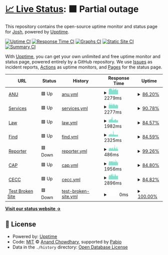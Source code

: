 # [📈 Live Status](https://joahua.github.io/anumon): <!--live status--> **🟧 Partial outage**

This repository contains the open-source uptime monitor and status page for [Josh](https://josh.st), powered by [Upptime](https://github.com/upptime/upptime).

[![Uptime CI](https://github.com/joahua/anumon/workflows/Uptime%20CI/badge.svg)](https://github.com/joahua/anumon/actions?query=workflow%3A%22Uptime+CI%22)
[![Response Time CI](https://github.com/joahua/anumon/workflows/Response%20Time%20CI/badge.svg)](https://github.com/joahua/anumon/actions?query=workflow%3A%22Response+Time+CI%22)
[![Graphs CI](https://github.com/joahua/anumon/workflows/Graphs%20CI/badge.svg)](https://github.com/joahua/anumon/actions?query=workflow%3A%22Graphs+CI%22)
[![Static Site CI](https://github.com/joahua/anumon/workflows/Static%20Site%20CI/badge.svg)](https://github.com/joahua/anumon/actions?query=workflow%3A%22Static+Site+CI%22)
[![Summary CI](https://github.com/joahua/anumon/workflows/Summary%20CI/badge.svg)](https://github.com/joahua/anumon/actions?query=workflow%3A%22Summary+CI%22)

With [Upptime](https://upptime.js.org), you can get your own unlimited and free uptime monitor and status page, powered entirely by a GitHub repository. We use [Issues](https://github.com/joahua/anumon/issues) as incident reports, [Actions](https://github.com/joahua/anumon/actions) as uptime monitors, and [Pages](https://joahua.github.io/anumon) for the status page.

<!--start: status pages-->
<!-- This summary is generated by Upptime (https://github.com/upptime/upptime) -->
<!-- Do not edit this manually, your changes will be overwritten -->
<!-- prettier-ignore -->
| URL | Status | History | Response Time | Uptime |
| --- | ------ | ------- | ------------- | ------ |
| <img alt="" src="https://icons.duckduckgo.com/ip3/www.anu.edu.au.ico" height="13"> [ANU](https://www.anu.edu.au/) | 🟩 Up | [anu.yml](https://github.com/joahua/anumon/commits/HEAD/history/anu.yml) | <details><summary><img alt="Response time graph" src="./graphs/anu/response-time-week.png" height="20"> 2279ms</summary><br><a href="https://joahua.github.io/anumon/history/anu"><img alt="Response time 2267" src="https://img.shields.io/endpoint?url=https%3A%2F%2Fraw.githubusercontent.com%2Fjoahua%2Fanumon%2FHEAD%2Fapi%2Fanu%2Fresponse-time.json"></a><br><a href="https://joahua.github.io/anumon/history/anu"><img alt="24-hour response time 2281" src="https://img.shields.io/endpoint?url=https%3A%2F%2Fraw.githubusercontent.com%2Fjoahua%2Fanumon%2FHEAD%2Fapi%2Fanu%2Fresponse-time-day.json"></a><br><a href="https://joahua.github.io/anumon/history/anu"><img alt="7-day response time 2279" src="https://img.shields.io/endpoint?url=https%3A%2F%2Fraw.githubusercontent.com%2Fjoahua%2Fanumon%2FHEAD%2Fapi%2Fanu%2Fresponse-time-week.json"></a><br><a href="https://joahua.github.io/anumon/history/anu"><img alt="30-day response time 2369" src="https://img.shields.io/endpoint?url=https%3A%2F%2Fraw.githubusercontent.com%2Fjoahua%2Fanumon%2FHEAD%2Fapi%2Fanu%2Fresponse-time-month.json"></a><br><a href="https://joahua.github.io/anumon/history/anu"><img alt="1-year response time 2267" src="https://img.shields.io/endpoint?url=https%3A%2F%2Fraw.githubusercontent.com%2Fjoahua%2Fanumon%2FHEAD%2Fapi%2Fanu%2Fresponse-time-year.json"></a></details> | <details><summary><a href="https://joahua.github.io/anumon/history/anu">86.20%</a></summary><a href="https://joahua.github.io/anumon/history/anu"><img alt="All-time uptime 98.24%" src="https://img.shields.io/endpoint?url=https%3A%2F%2Fraw.githubusercontent.com%2Fjoahua%2Fanumon%2FHEAD%2Fapi%2Fanu%2Fuptime.json"></a><br><a href="https://joahua.github.io/anumon/history/anu"><img alt="24-hour uptime 34.70%" src="https://img.shields.io/endpoint?url=https%3A%2F%2Fraw.githubusercontent.com%2Fjoahua%2Fanumon%2FHEAD%2Fapi%2Fanu%2Fuptime-day.json"></a><br><a href="https://joahua.github.io/anumon/history/anu"><img alt="7-day uptime 86.20%" src="https://img.shields.io/endpoint?url=https%3A%2F%2Fraw.githubusercontent.com%2Fjoahua%2Fanumon%2FHEAD%2Fapi%2Fanu%2Fuptime-week.json"></a><br><a href="https://joahua.github.io/anumon/history/anu"><img alt="30-day uptime 96.12%" src="https://img.shields.io/endpoint?url=https%3A%2F%2Fraw.githubusercontent.com%2Fjoahua%2Fanumon%2FHEAD%2Fapi%2Fanu%2Fuptime-month.json"></a><br><a href="https://joahua.github.io/anumon/history/anu"><img alt="1-year uptime 98.24%" src="https://img.shields.io/endpoint?url=https%3A%2F%2Fraw.githubusercontent.com%2Fjoahua%2Fanumon%2FHEAD%2Fapi%2Fanu%2Fuptime-year.json"></a></details>
| <img alt="" src="https://icons.duckduckgo.com/ip3/services.anu.edu.au.ico" height="13"> [Services](https://services.anu.edu.au/) | 🟩 Up | [services.yml](https://github.com/joahua/anumon/commits/HEAD/history/services.yml) | <details><summary><img alt="Response time graph" src="./graphs/services/response-time-week.png" height="20"> 2277ms</summary><br><a href="https://joahua.github.io/anumon/history/services"><img alt="Response time 2110" src="https://img.shields.io/endpoint?url=https%3A%2F%2Fraw.githubusercontent.com%2Fjoahua%2Fanumon%2FHEAD%2Fapi%2Fservices%2Fresponse-time.json"></a><br><a href="https://joahua.github.io/anumon/history/services"><img alt="24-hour response time 2202" src="https://img.shields.io/endpoint?url=https%3A%2F%2Fraw.githubusercontent.com%2Fjoahua%2Fanumon%2FHEAD%2Fapi%2Fservices%2Fresponse-time-day.json"></a><br><a href="https://joahua.github.io/anumon/history/services"><img alt="7-day response time 2277" src="https://img.shields.io/endpoint?url=https%3A%2F%2Fraw.githubusercontent.com%2Fjoahua%2Fanumon%2FHEAD%2Fapi%2Fservices%2Fresponse-time-week.json"></a><br><a href="https://joahua.github.io/anumon/history/services"><img alt="30-day response time 2198" src="https://img.shields.io/endpoint?url=https%3A%2F%2Fraw.githubusercontent.com%2Fjoahua%2Fanumon%2FHEAD%2Fapi%2Fservices%2Fresponse-time-month.json"></a><br><a href="https://joahua.github.io/anumon/history/services"><img alt="1-year response time 2110" src="https://img.shields.io/endpoint?url=https%3A%2F%2Fraw.githubusercontent.com%2Fjoahua%2Fanumon%2FHEAD%2Fapi%2Fservices%2Fresponse-time-year.json"></a></details> | <details><summary><a href="https://joahua.github.io/anumon/history/services">90.78%</a></summary><a href="https://joahua.github.io/anumon/history/services"><img alt="All-time uptime 98.31%" src="https://img.shields.io/endpoint?url=https%3A%2F%2Fraw.githubusercontent.com%2Fjoahua%2Fanumon%2FHEAD%2Fapi%2Fservices%2Fuptime.json"></a><br><a href="https://joahua.github.io/anumon/history/services"><img alt="24-hour uptime 78.39%" src="https://img.shields.io/endpoint?url=https%3A%2F%2Fraw.githubusercontent.com%2Fjoahua%2Fanumon%2FHEAD%2Fapi%2Fservices%2Fuptime-day.json"></a><br><a href="https://joahua.github.io/anumon/history/services"><img alt="7-day uptime 90.78%" src="https://img.shields.io/endpoint?url=https%3A%2F%2Fraw.githubusercontent.com%2Fjoahua%2Fanumon%2FHEAD%2Fapi%2Fservices%2Fuptime-week.json"></a><br><a href="https://joahua.github.io/anumon/history/services"><img alt="30-day uptime 97.01%" src="https://img.shields.io/endpoint?url=https%3A%2F%2Fraw.githubusercontent.com%2Fjoahua%2Fanumon%2FHEAD%2Fapi%2Fservices%2Fuptime-month.json"></a><br><a href="https://joahua.github.io/anumon/history/services"><img alt="1-year uptime 98.31%" src="https://img.shields.io/endpoint?url=https%3A%2F%2Fraw.githubusercontent.com%2Fjoahua%2Fanumon%2FHEAD%2Fapi%2Fservices%2Fuptime-year.json"></a></details>
| <img alt="" src="https://icons.duckduckgo.com/ip3/law.anu.edu.au.ico" height="13"> [Law](https://law.anu.edu.au/) | 🟩 Up | [law.yml](https://github.com/joahua/anumon/commits/HEAD/history/law.yml) | <details><summary><img alt="Response time graph" src="./graphs/law/response-time-week.png" height="20"> 1982ms</summary><br><a href="https://joahua.github.io/anumon/history/law"><img alt="Response time 1797" src="https://img.shields.io/endpoint?url=https%3A%2F%2Fraw.githubusercontent.com%2Fjoahua%2Fanumon%2FHEAD%2Fapi%2Flaw%2Fresponse-time.json"></a><br><a href="https://joahua.github.io/anumon/history/law"><img alt="24-hour response time 1623" src="https://img.shields.io/endpoint?url=https%3A%2F%2Fraw.githubusercontent.com%2Fjoahua%2Fanumon%2FHEAD%2Fapi%2Flaw%2Fresponse-time-day.json"></a><br><a href="https://joahua.github.io/anumon/history/law"><img alt="7-day response time 1982" src="https://img.shields.io/endpoint?url=https%3A%2F%2Fraw.githubusercontent.com%2Fjoahua%2Fanumon%2FHEAD%2Fapi%2Flaw%2Fresponse-time-week.json"></a><br><a href="https://joahua.github.io/anumon/history/law"><img alt="30-day response time 1914" src="https://img.shields.io/endpoint?url=https%3A%2F%2Fraw.githubusercontent.com%2Fjoahua%2Fanumon%2FHEAD%2Fapi%2Flaw%2Fresponse-time-month.json"></a><br><a href="https://joahua.github.io/anumon/history/law"><img alt="1-year response time 1797" src="https://img.shields.io/endpoint?url=https%3A%2F%2Fraw.githubusercontent.com%2Fjoahua%2Fanumon%2FHEAD%2Fapi%2Flaw%2Fresponse-time-year.json"></a></details> | <details><summary><a href="https://joahua.github.io/anumon/history/law">84.57%</a></summary><a href="https://joahua.github.io/anumon/history/law"><img alt="All-time uptime 98.21%" src="https://img.shields.io/endpoint?url=https%3A%2F%2Fraw.githubusercontent.com%2Fjoahua%2Fanumon%2FHEAD%2Fapi%2Flaw%2Fuptime.json"></a><br><a href="https://joahua.github.io/anumon/history/law"><img alt="24-hour uptime 22.83%" src="https://img.shields.io/endpoint?url=https%3A%2F%2Fraw.githubusercontent.com%2Fjoahua%2Fanumon%2FHEAD%2Fapi%2Flaw%2Fuptime-day.json"></a><br><a href="https://joahua.github.io/anumon/history/law"><img alt="7-day uptime 84.57%" src="https://img.shields.io/endpoint?url=https%3A%2F%2Fraw.githubusercontent.com%2Fjoahua%2Fanumon%2FHEAD%2Fapi%2Flaw%2Fuptime-week.json"></a><br><a href="https://joahua.github.io/anumon/history/law"><img alt="30-day uptime 95.80%" src="https://img.shields.io/endpoint?url=https%3A%2F%2Fraw.githubusercontent.com%2Fjoahua%2Fanumon%2FHEAD%2Fapi%2Flaw%2Fuptime-month.json"></a><br><a href="https://joahua.github.io/anumon/history/law"><img alt="1-year uptime 98.21%" src="https://img.shields.io/endpoint?url=https%3A%2F%2Fraw.githubusercontent.com%2Fjoahua%2Fanumon%2FHEAD%2Fapi%2Flaw%2Fuptime-year.json"></a></details>
| <img alt="" src="https://icons.duckduckgo.com/ip3/find.anu.edu.au.ico" height="13"> [Find](https://find.anu.edu.au/search?q=vc) | 🟩 Up | [find.yml](https://github.com/joahua/anumon/commits/HEAD/history/find.yml) | <details><summary><img alt="Response time graph" src="./graphs/find/response-time-week.png" height="20"> 2325ms</summary><br><a href="https://joahua.github.io/anumon/history/find"><img alt="Response time 2042" src="https://img.shields.io/endpoint?url=https%3A%2F%2Fraw.githubusercontent.com%2Fjoahua%2Fanumon%2FHEAD%2Fapi%2Ffind%2Fresponse-time.json"></a><br><a href="https://joahua.github.io/anumon/history/find"><img alt="24-hour response time 1651" src="https://img.shields.io/endpoint?url=https%3A%2F%2Fraw.githubusercontent.com%2Fjoahua%2Fanumon%2FHEAD%2Fapi%2Ffind%2Fresponse-time-day.json"></a><br><a href="https://joahua.github.io/anumon/history/find"><img alt="7-day response time 2325" src="https://img.shields.io/endpoint?url=https%3A%2F%2Fraw.githubusercontent.com%2Fjoahua%2Fanumon%2FHEAD%2Fapi%2Ffind%2Fresponse-time-week.json"></a><br><a href="https://joahua.github.io/anumon/history/find"><img alt="30-day response time 2253" src="https://img.shields.io/endpoint?url=https%3A%2F%2Fraw.githubusercontent.com%2Fjoahua%2Fanumon%2FHEAD%2Fapi%2Ffind%2Fresponse-time-month.json"></a><br><a href="https://joahua.github.io/anumon/history/find"><img alt="1-year response time 2042" src="https://img.shields.io/endpoint?url=https%3A%2F%2Fraw.githubusercontent.com%2Fjoahua%2Fanumon%2FHEAD%2Fapi%2Ffind%2Fresponse-time-year.json"></a></details> | <details><summary><a href="https://joahua.github.io/anumon/history/find">84.59%</a></summary><a href="https://joahua.github.io/anumon/history/find"><img alt="All-time uptime 98.45%" src="https://img.shields.io/endpoint?url=https%3A%2F%2Fraw.githubusercontent.com%2Fjoahua%2Fanumon%2FHEAD%2Fapi%2Ffind%2Fuptime.json"></a><br><a href="https://joahua.github.io/anumon/history/find"><img alt="24-hour uptime 22.86%" src="https://img.shields.io/endpoint?url=https%3A%2F%2Fraw.githubusercontent.com%2Fjoahua%2Fanumon%2FHEAD%2Fapi%2Ffind%2Fuptime-day.json"></a><br><a href="https://joahua.github.io/anumon/history/find"><img alt="7-day uptime 84.59%" src="https://img.shields.io/endpoint?url=https%3A%2F%2Fraw.githubusercontent.com%2Fjoahua%2Fanumon%2FHEAD%2Fapi%2Ffind%2Fuptime-week.json"></a><br><a href="https://joahua.github.io/anumon/history/find"><img alt="30-day uptime 95.88%" src="https://img.shields.io/endpoint?url=https%3A%2F%2Fraw.githubusercontent.com%2Fjoahua%2Fanumon%2FHEAD%2Fapi%2Ffind%2Fuptime-month.json"></a><br><a href="https://joahua.github.io/anumon/history/find"><img alt="1-year uptime 98.45%" src="https://img.shields.io/endpoint?url=https%3A%2F%2Fraw.githubusercontent.com%2Fjoahua%2Fanumon%2FHEAD%2Fapi%2Ffind%2Fuptime-year.json"></a></details>
| <img alt="" src="https://icons.duckduckgo.com/ip3/reporter.anu.edu.au.ico" height="13"> [Reporter](https://reporter.anu.edu.au/) | 🟥 Down | [reporter.yml](https://github.com/joahua/anumon/commits/HEAD/history/reporter.yml) | <details><summary><img alt="Response time graph" src="./graphs/reporter/response-time-week.png" height="20"> 486ms</summary><br><a href="https://joahua.github.io/anumon/history/reporter"><img alt="Response time 527" src="https://img.shields.io/endpoint?url=https%3A%2F%2Fraw.githubusercontent.com%2Fjoahua%2Fanumon%2FHEAD%2Fapi%2Freporter%2Fresponse-time.json"></a><br><a href="https://joahua.github.io/anumon/history/reporter"><img alt="24-hour response time 542" src="https://img.shields.io/endpoint?url=https%3A%2F%2Fraw.githubusercontent.com%2Fjoahua%2Fanumon%2FHEAD%2Fapi%2Freporter%2Fresponse-time-day.json"></a><br><a href="https://joahua.github.io/anumon/history/reporter"><img alt="7-day response time 486" src="https://img.shields.io/endpoint?url=https%3A%2F%2Fraw.githubusercontent.com%2Fjoahua%2Fanumon%2FHEAD%2Fapi%2Freporter%2Fresponse-time-week.json"></a><br><a href="https://joahua.github.io/anumon/history/reporter"><img alt="30-day response time 543" src="https://img.shields.io/endpoint?url=https%3A%2F%2Fraw.githubusercontent.com%2Fjoahua%2Fanumon%2FHEAD%2Fapi%2Freporter%2Fresponse-time-month.json"></a><br><a href="https://joahua.github.io/anumon/history/reporter"><img alt="1-year response time 527" src="https://img.shields.io/endpoint?url=https%3A%2F%2Fraw.githubusercontent.com%2Fjoahua%2Fanumon%2FHEAD%2Fapi%2Freporter%2Fresponse-time-year.json"></a></details> | <details><summary><a href="https://joahua.github.io/anumon/history/reporter">99.26%</a></summary><a href="https://joahua.github.io/anumon/history/reporter"><img alt="All-time uptime 99.98%" src="https://img.shields.io/endpoint?url=https%3A%2F%2Fraw.githubusercontent.com%2Fjoahua%2Fanumon%2FHEAD%2Fapi%2Freporter%2Fuptime.json"></a><br><a href="https://joahua.github.io/anumon/history/reporter"><img alt="24-hour uptime 97.71%" src="https://img.shields.io/endpoint?url=https%3A%2F%2Fraw.githubusercontent.com%2Fjoahua%2Fanumon%2FHEAD%2Fapi%2Freporter%2Fuptime-day.json"></a><br><a href="https://joahua.github.io/anumon/history/reporter"><img alt="7-day uptime 99.26%" src="https://img.shields.io/endpoint?url=https%3A%2F%2Fraw.githubusercontent.com%2Fjoahua%2Fanumon%2FHEAD%2Fapi%2Freporter%2Fuptime-week.json"></a><br><a href="https://joahua.github.io/anumon/history/reporter"><img alt="30-day uptime 99.83%" src="https://img.shields.io/endpoint?url=https%3A%2F%2Fraw.githubusercontent.com%2Fjoahua%2Fanumon%2FHEAD%2Fapi%2Freporter%2Fuptime-month.json"></a><br><a href="https://joahua.github.io/anumon/history/reporter"><img alt="1-year uptime 99.98%" src="https://img.shields.io/endpoint?url=https%3A%2F%2Fraw.githubusercontent.com%2Fjoahua%2Fanumon%2FHEAD%2Fapi%2Freporter%2Fuptime-year.json"></a></details>
| <img alt="" src="https://icons.duckduckgo.com/ip3/asiapacific.anu.edu.au.ico" height="13"> [CAP](https://asiapacific.anu.edu.au/) | 🟩 Up | [cap.yml](https://github.com/joahua/anumon/commits/HEAD/history/cap.yml) | <details><summary><img alt="Response time graph" src="./graphs/cap/response-time-week.png" height="20"> 1956ms</summary><br><a href="https://joahua.github.io/anumon/history/cap"><img alt="Response time 3460" src="https://img.shields.io/endpoint?url=https%3A%2F%2Fraw.githubusercontent.com%2Fjoahua%2Fanumon%2FHEAD%2Fapi%2Fcap%2Fresponse-time.json"></a><br><a href="https://joahua.github.io/anumon/history/cap"><img alt="24-hour response time 1611" src="https://img.shields.io/endpoint?url=https%3A%2F%2Fraw.githubusercontent.com%2Fjoahua%2Fanumon%2FHEAD%2Fapi%2Fcap%2Fresponse-time-day.json"></a><br><a href="https://joahua.github.io/anumon/history/cap"><img alt="7-day response time 1956" src="https://img.shields.io/endpoint?url=https%3A%2F%2Fraw.githubusercontent.com%2Fjoahua%2Fanumon%2FHEAD%2Fapi%2Fcap%2Fresponse-time-week.json"></a><br><a href="https://joahua.github.io/anumon/history/cap"><img alt="30-day response time 1985" src="https://img.shields.io/endpoint?url=https%3A%2F%2Fraw.githubusercontent.com%2Fjoahua%2Fanumon%2FHEAD%2Fapi%2Fcap%2Fresponse-time-month.json"></a><br><a href="https://joahua.github.io/anumon/history/cap"><img alt="1-year response time 3460" src="https://img.shields.io/endpoint?url=https%3A%2F%2Fraw.githubusercontent.com%2Fjoahua%2Fanumon%2FHEAD%2Fapi%2Fcap%2Fresponse-time-year.json"></a></details> | <details><summary><a href="https://joahua.github.io/anumon/history/cap">84.80%</a></summary><a href="https://joahua.github.io/anumon/history/cap"><img alt="All-time uptime 97.46%" src="https://img.shields.io/endpoint?url=https%3A%2F%2Fraw.githubusercontent.com%2Fjoahua%2Fanumon%2FHEAD%2Fapi%2Fcap%2Fuptime.json"></a><br><a href="https://joahua.github.io/anumon/history/cap"><img alt="24-hour uptime 22.89%" src="https://img.shields.io/endpoint?url=https%3A%2F%2Fraw.githubusercontent.com%2Fjoahua%2Fanumon%2FHEAD%2Fapi%2Fcap%2Fuptime-day.json"></a><br><a href="https://joahua.github.io/anumon/history/cap"><img alt="7-day uptime 84.80%" src="https://img.shields.io/endpoint?url=https%3A%2F%2Fraw.githubusercontent.com%2Fjoahua%2Fanumon%2FHEAD%2Fapi%2Fcap%2Fuptime-week.json"></a><br><a href="https://joahua.github.io/anumon/history/cap"><img alt="30-day uptime 95.94%" src="https://img.shields.io/endpoint?url=https%3A%2F%2Fraw.githubusercontent.com%2Fjoahua%2Fanumon%2FHEAD%2Fapi%2Fcap%2Fuptime-month.json"></a><br><a href="https://joahua.github.io/anumon/history/cap"><img alt="1-year uptime 97.46%" src="https://img.shields.io/endpoint?url=https%3A%2F%2Fraw.githubusercontent.com%2Fjoahua%2Fanumon%2FHEAD%2Fapi%2Fcap%2Fuptime-year.json"></a></details>
| <img alt="" src="https://icons.duckduckgo.com/ip3/cecc.anu.edu.au.ico" height="13"> [CECC](https://cecc.anu.edu.au/) | 🟩 Up | [cecc.yml](https://github.com/joahua/anumon/commits/HEAD/history/cecc.yml) | <details><summary><img alt="Response time graph" src="./graphs/cecc/response-time-week.png" height="20"> 2896ms</summary><br><a href="https://joahua.github.io/anumon/history/cecc"><img alt="Response time 2619" src="https://img.shields.io/endpoint?url=https%3A%2F%2Fraw.githubusercontent.com%2Fjoahua%2Fanumon%2FHEAD%2Fapi%2Fcecc%2Fresponse-time.json"></a><br><a href="https://joahua.github.io/anumon/history/cecc"><img alt="24-hour response time 2190" src="https://img.shields.io/endpoint?url=https%3A%2F%2Fraw.githubusercontent.com%2Fjoahua%2Fanumon%2FHEAD%2Fapi%2Fcecc%2Fresponse-time-day.json"></a><br><a href="https://joahua.github.io/anumon/history/cecc"><img alt="7-day response time 2896" src="https://img.shields.io/endpoint?url=https%3A%2F%2Fraw.githubusercontent.com%2Fjoahua%2Fanumon%2FHEAD%2Fapi%2Fcecc%2Fresponse-time-week.json"></a><br><a href="https://joahua.github.io/anumon/history/cecc"><img alt="30-day response time 2903" src="https://img.shields.io/endpoint?url=https%3A%2F%2Fraw.githubusercontent.com%2Fjoahua%2Fanumon%2FHEAD%2Fapi%2Fcecc%2Fresponse-time-month.json"></a><br><a href="https://joahua.github.io/anumon/history/cecc"><img alt="1-year response time 2619" src="https://img.shields.io/endpoint?url=https%3A%2F%2Fraw.githubusercontent.com%2Fjoahua%2Fanumon%2FHEAD%2Fapi%2Fcecc%2Fresponse-time-year.json"></a></details> | <details><summary><a href="https://joahua.github.io/anumon/history/cecc">84.82%</a></summary><a href="https://joahua.github.io/anumon/history/cecc"><img alt="All-time uptime 98.27%" src="https://img.shields.io/endpoint?url=https%3A%2F%2Fraw.githubusercontent.com%2Fjoahua%2Fanumon%2FHEAD%2Fapi%2Fcecc%2Fuptime.json"></a><br><a href="https://joahua.github.io/anumon/history/cecc"><img alt="24-hour uptime 22.92%" src="https://img.shields.io/endpoint?url=https%3A%2F%2Fraw.githubusercontent.com%2Fjoahua%2Fanumon%2FHEAD%2Fapi%2Fcecc%2Fuptime-day.json"></a><br><a href="https://joahua.github.io/anumon/history/cecc"><img alt="7-day uptime 84.82%" src="https://img.shields.io/endpoint?url=https%3A%2F%2Fraw.githubusercontent.com%2Fjoahua%2Fanumon%2FHEAD%2Fapi%2Fcecc%2Fuptime-week.json"></a><br><a href="https://joahua.github.io/anumon/history/cecc"><img alt="30-day uptime 95.99%" src="https://img.shields.io/endpoint?url=https%3A%2F%2Fraw.githubusercontent.com%2Fjoahua%2Fanumon%2FHEAD%2Fapi%2Fcecc%2Fuptime-month.json"></a><br><a href="https://joahua.github.io/anumon/history/cecc"><img alt="1-year uptime 98.27%" src="https://img.shields.io/endpoint?url=https%3A%2F%2Fraw.githubusercontent.com%2Fjoahua%2Fanumon%2FHEAD%2Fapi%2Fcecc%2Fuptime-year.json"></a></details>
| <img alt="" src="https://icons.duckduckgo.com/ip3/thissitedoesnotexist.koj.co.ico" height="13"> [Test Broken Site](https://thissitedoesnotexist.koj.co) | 🟥 Down | [test-broken-site.yml](https://github.com/joahua/anumon/commits/HEAD/history/test-broken-site.yml) | <details><summary><img alt="Response time graph" src="./graphs/test-broken-site/response-time-week.png" height="20"> 0ms</summary><br><a href="https://joahua.github.io/anumon/history/test-broken-site"><img alt="Response time 0" src="https://img.shields.io/endpoint?url=https%3A%2F%2Fraw.githubusercontent.com%2Fjoahua%2Fanumon%2FHEAD%2Fapi%2Ftest-broken-site%2Fresponse-time.json"></a><br><a href="https://joahua.github.io/anumon/history/test-broken-site"><img alt="24-hour response time 0" src="https://img.shields.io/endpoint?url=https%3A%2F%2Fraw.githubusercontent.com%2Fjoahua%2Fanumon%2FHEAD%2Fapi%2Ftest-broken-site%2Fresponse-time-day.json"></a><br><a href="https://joahua.github.io/anumon/history/test-broken-site"><img alt="7-day response time 0" src="https://img.shields.io/endpoint?url=https%3A%2F%2Fraw.githubusercontent.com%2Fjoahua%2Fanumon%2FHEAD%2Fapi%2Ftest-broken-site%2Fresponse-time-week.json"></a><br><a href="https://joahua.github.io/anumon/history/test-broken-site"><img alt="30-day response time 0" src="https://img.shields.io/endpoint?url=https%3A%2F%2Fraw.githubusercontent.com%2Fjoahua%2Fanumon%2FHEAD%2Fapi%2Ftest-broken-site%2Fresponse-time-month.json"></a><br><a href="https://joahua.github.io/anumon/history/test-broken-site"><img alt="1-year response time 0" src="https://img.shields.io/endpoint?url=https%3A%2F%2Fraw.githubusercontent.com%2Fjoahua%2Fanumon%2FHEAD%2Fapi%2Ftest-broken-site%2Fresponse-time-year.json"></a></details> | <details><summary><a href="https://joahua.github.io/anumon/history/test-broken-site">100.00%</a></summary><a href="https://joahua.github.io/anumon/history/test-broken-site"><img alt="All-time uptime 100.00%" src="https://img.shields.io/endpoint?url=https%3A%2F%2Fraw.githubusercontent.com%2Fjoahua%2Fanumon%2FHEAD%2Fapi%2Ftest-broken-site%2Fuptime.json"></a><br><a href="https://joahua.github.io/anumon/history/test-broken-site"><img alt="24-hour uptime 100.00%" src="https://img.shields.io/endpoint?url=https%3A%2F%2Fraw.githubusercontent.com%2Fjoahua%2Fanumon%2FHEAD%2Fapi%2Ftest-broken-site%2Fuptime-day.json"></a><br><a href="https://joahua.github.io/anumon/history/test-broken-site"><img alt="7-day uptime 100.00%" src="https://img.shields.io/endpoint?url=https%3A%2F%2Fraw.githubusercontent.com%2Fjoahua%2Fanumon%2FHEAD%2Fapi%2Ftest-broken-site%2Fuptime-week.json"></a><br><a href="https://joahua.github.io/anumon/history/test-broken-site"><img alt="30-day uptime 100.00%" src="https://img.shields.io/endpoint?url=https%3A%2F%2Fraw.githubusercontent.com%2Fjoahua%2Fanumon%2FHEAD%2Fapi%2Ftest-broken-site%2Fuptime-month.json"></a><br><a href="https://joahua.github.io/anumon/history/test-broken-site"><img alt="1-year uptime 100.00%" src="https://img.shields.io/endpoint?url=https%3A%2F%2Fraw.githubusercontent.com%2Fjoahua%2Fanumon%2FHEAD%2Fapi%2Ftest-broken-site%2Fuptime-year.json"></a></details>

<!--end: status pages-->

[**Visit our status website →**](https://joahua.github.io/anumon)

## 📄 License

- Powered by: [Upptime](https://github.com/upptime/upptime)
- Code: [MIT](./LICENSE) © [Anand Chowdhary](https://anandchowdhary.com), supported by [Pabio](https://pabio.com)
- Data in the `./history` directory: [Open Database License](https://opendatacommons.org/licenses/odbl/1-0/)
